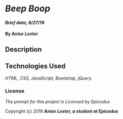 # _Beep Boop_

#### _Brief data, 8/27/19_

#### By _**Anise Lester**_

## Description

<!-- _By _

## List of specs

*_The program will take a number from a user and return one digit numbers with a minimum of 0 and a maximum of the inputted number form the user._
*_numbers containing 1 should be replaced with "Beep!"_
*_numbers containing 2 should be replaced with "Boop!"_
*_Numbers containing 3 should be replaced with "I'm sorry, Dave, I can't do that."_


## Setup/Installation Requirements

* _ it _
* _F_


_No additional servers are needed._

## Known Bugs

_There are no known bugs in this program._

## Support and contact details

_If you are experiencing issues, contact me at 123@example.com_ -->

## Technologies Used

_HTML, CSS, JavaScript, Bootstrap, jQuery._

### License

*The prompt for this project is Licensed by Epicodus*

Copyright (c) 2019 **_Anise Lester, a student at Epicodus_**
